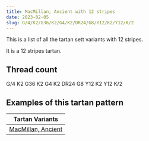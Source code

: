 ```yaml
---
title: MacMillan, Ancient with 12 stripes
date: 2023-02-05
slug: G/4/K2/G36/K2/G4/K2/DR24/G8/Y12/K2/Y12/K/2
---
```

This is a list of all the tartan sett variants with 12 stripes.

It is a 12 stripes tartan.


## Thread count
G/4 K2 G36 K2 G4 K2 DR24 G8 Y12 K2 Y12 K/2

## Examples of this tartan pattern

| Tartan Variants |
|---------------|
| [MacMillan, Ancient](/variants/g/4/k2/g36/k2/g4/k2/dr24/g8/y12/k2/y12/k/2-dr900030-g008000-k000000-yf0c000)||
